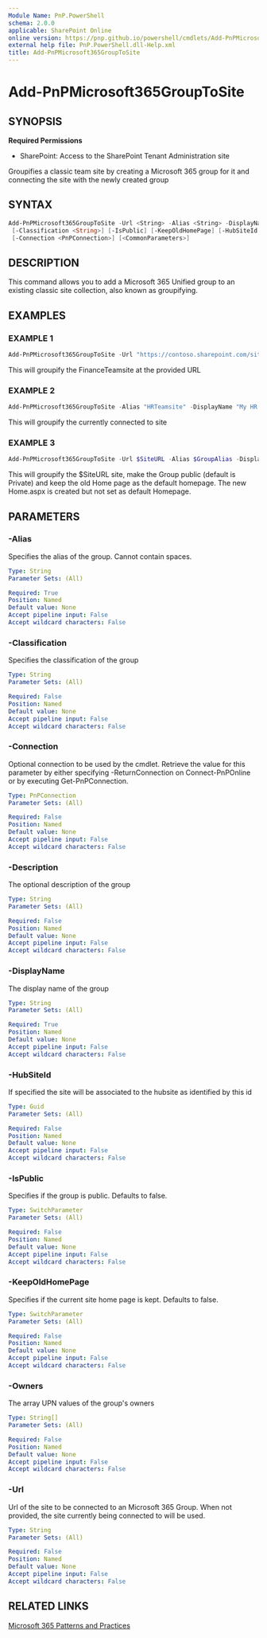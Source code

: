 ```yaml
---
Module Name: PnP.PowerShell
schema: 2.0.0
applicable: SharePoint Online
online version: https://pnp.github.io/powershell/cmdlets/Add-PnPMicrosoft365GroupToSite.html
external help file: PnP.PowerShell.dll-Help.xml
title: Add-PnPMicrosoft365GroupToSite
---
```

  
# Add-PnPMicrosoft365GroupToSite

## SYNOPSIS

**Required Permissions**

* SharePoint: Access to the SharePoint Tenant Administration site

Groupifies a classic team site by creating a Microsoft 365 group for it and connecting the site with the newly created group

## SYNTAX

```powershell
Add-PnPMicrosoft365GroupToSite -Url <String> -Alias <String> -DisplayName <String> [-Description <String>]
 [-Classification <String>] [-IsPublic] [-KeepOldHomePage] [-HubSiteId <Guid>] [-Owners <String[]>]
 [-Connection <PnPConnection>] [<CommonParameters>]
```

## DESCRIPTION
This command allows you to add a Microsoft 365 Unified group to an existing classic site collection, also known as groupifying.

## EXAMPLES

### EXAMPLE 1
```powershell
Add-PnPMicrosoft365GroupToSite -Url "https://contoso.sharepoint.com/sites/FinanceTeamsite" -Alias "FinanceTeamsite" -DisplayName "My finance team site group"
```

This will groupify the FinanceTeamsite at the provided URL

### EXAMPLE 2
```powershell
Add-PnPMicrosoft365GroupToSite -Alias "HRTeamsite" -DisplayName "My HR team site group"
```

This will groupify the currently connected to site

### EXAMPLE 3
```powershell
Add-PnPMicrosoft365GroupToSite -Url $SiteURL -Alias $GroupAlias -DisplayName $GroupName -IsPublic -KeepOldHomePage
```
This will groupify the $SiteURL site, make the Group public (default is Private) and keep the old Home page as the default homepage. The new Home.aspx is created but not set as default Homepage.

## PARAMETERS

### -Alias
Specifies the alias of the group. Cannot contain spaces.

```yaml
Type: String
Parameter Sets: (All)

Required: True
Position: Named
Default value: None
Accept pipeline input: False
Accept wildcard characters: False
```

### -Classification
Specifies the classification of the group

```yaml
Type: String
Parameter Sets: (All)

Required: False
Position: Named
Default value: None
Accept pipeline input: False
Accept wildcard characters: False
```

### -Connection
Optional connection to be used by the cmdlet. Retrieve the value for this parameter by either specifying -ReturnConnection on Connect-PnPOnline or by executing Get-PnPConnection.

```yaml
Type: PnPConnection
Parameter Sets: (All)

Required: False
Position: Named
Default value: None
Accept pipeline input: False
Accept wildcard characters: False
```

### -Description
The optional description of the group

```yaml
Type: String
Parameter Sets: (All)

Required: False
Position: Named
Default value: None
Accept pipeline input: False
Accept wildcard characters: False
```

### -DisplayName
The display name of the group

```yaml
Type: String
Parameter Sets: (All)

Required: True
Position: Named
Default value: None
Accept pipeline input: False
Accept wildcard characters: False
```

### -HubSiteId
If specified the site will be associated to the hubsite as identified by this id

```yaml
Type: Guid
Parameter Sets: (All)

Required: False
Position: Named
Default value: None
Accept pipeline input: False
Accept wildcard characters: False
```

### -IsPublic
Specifies if the group is public. Defaults to false.

```yaml
Type: SwitchParameter
Parameter Sets: (All)

Required: False
Position: Named
Default value: None
Accept pipeline input: False
Accept wildcard characters: False
```

### -KeepOldHomePage
Specifies if the current site home page is kept. Defaults to false.

```yaml
Type: SwitchParameter
Parameter Sets: (All)

Required: False
Position: Named
Default value: None
Accept pipeline input: False
Accept wildcard characters: False
```

### -Owners
The array UPN values of the group's owners

```yaml
Type: String[]
Parameter Sets: (All)

Required: False
Position: Named
Default value: None
Accept pipeline input: False
Accept wildcard characters: False
```

### -Url
Url of the site to be connected to an Microsoft 365 Group. When not provided, the site currently being connected to will be used.

```yaml
Type: String
Parameter Sets: (All)

Required: False
Position: Named
Default value: None
Accept pipeline input: False
Accept wildcard characters: False
```

## RELATED LINKS

[Microsoft 365 Patterns and Practices](https://aka.ms/m365pnp)